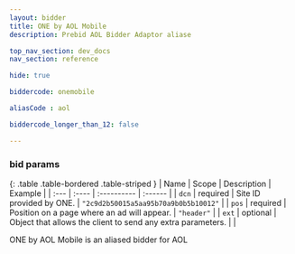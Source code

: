 ```yaml
---
layout: bidder
title: ONE by AOL Mobile
description: Prebid AOL Bidder Adaptor aliase

top_nav_section: dev_docs
nav_section: reference

hide: true

biddercode: onemobile

aliasCode : aol

biddercode_longer_than_12: false

---
```




### bid params

{: .table .table-bordered .table-striped }
| Name | Scope | Description | Example |
| :--- | :---- | :---------- | :------ |
| `dcn` | required | Site ID provided by ONE. | `"2c9d2b50015a5aa95b70a9b0b5b10012"` |
| `pos` | required | Position on a page where an ad will appear. | `"header"` |
| `ext` | optional | Object that allows the client to send any extra parameters. | |

ONE by AOL Mobile is an aliased bidder for AOL
